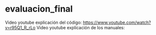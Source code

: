 # evaluacion_final
Video youtube explicación del código: https://www.youtube.com/watch?v=r95Q1_R_rLo
Video youtube explicación de los manuales: 
